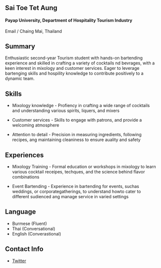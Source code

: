 ## Sai Toe Tet Aung
#### Payap University, Department of Hospitality Tourism Industry 


Email / Chaing Mai, Thailand

## Summary 

Enthusiastic second-year Tourism student with hands-on bartending experience and skilled in crafting a variety of cocktails nd bevrages, with a keen interest in mixology and customer services. Eager to leverage bartenging skills and hospility knowledge to contribute positively to a dynamic team.

## Skills

-  Mixology knowledge - Profiency in crafting a wide range of cocktails and understanding various spirits, liquers, and mixers

 - Customer services - Skills to engage with patrons, and provide a welcoming atmosphere
  
 - Attention to detail - Precision in measuring ingredients, following recipes, ang maintaining cleaniness to ensure auality and safety

## Experiences

- Mixology Training - Formal education or workshops in mixology to learn various cocktail receipes, techques, and the science behind flavor combinations

- Event Bartending - Experience in bartending for events, suchas weddings, or corporategatherings, to understand howto cater to different sudienced ang manage service in varied settings

## Language

  -  Burmese (Fluent)
  -  Thai (Conversational)
  -  English (Converastional)

## Contact Info

- [Twitter](https://x.com/saitoetetaung1?s=21&t=0fb8A48o34wHC4MAt9pSeQ)
